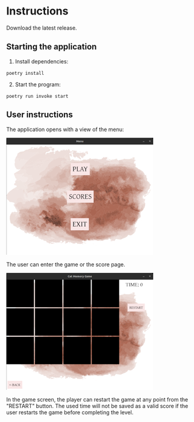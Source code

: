 # Instructions

Download the latest release.

## Starting the application

1. Install dependencies:
```
poetry install
``` 
2. Start the program:
```
poetry run invoke start
```

## User instructions

The application opens with a view of the menu:

![user_instructions1](https://github.com/ElliJohansson/memory-game/blob/master/documentation/images/userinstruction1.png)

The user can enter the game or the score page.

![user_instructions2](https://github.com/ElliJohansson/memory-game/blob/master/documentation/images/userinstruction2.png)

In the game screen, the player can restart the game at any point from the "RESTART" button. The used time will not be saved as a valid score if the user restarts the game before completing the level.
